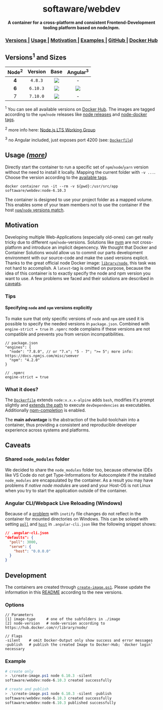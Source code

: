 <h1 align="center">softaware/webdev</h1>
<div align="center">
  <strong>A container for a cross-platform and consistent Frontend-Development tooling platform based on node/npm.</strong>
</div>

<div align="center">
  <h3>
    <a href="#versions">
      Versions
    </a>
    <span> | </span>
    <a href="#usage">
      Usage
    </a>
    <span> | </span>
    <a href="./motivation">
      Motivation
    </a>
    <span> | </span>
    <a href="./examples">
      Examples
    </a>
    <span> | </span>
    <a href="https://github.com/softawaregmbh/docker-webdev">
      GitHub
    </a>
    <span> | </span>
    <a href="https://hub.docker.com/r/softaware/webdev/">
      Docker Hub
    </a>
  </h3>
</div>


## Versions<sup>1</sup> and Sizes
| Node<sup>2</sup> | Version | Base | Angular<sup>3</sup> |
| :---: | :---: | :---: | :---: |
| **4** | `4.8.3` | [![](https://images.microbadger.com/badges/image/softaware/webdev:node-4.8.3.svg)](https://microbadger.com/images/softaware/webdev:node-4.8.3 "Get your own image badge on microbadger.com") | - |
| **6** | `6.10.3` | [![](https://images.microbadger.com/badges/image/softaware/webdev:node-6.10.3.svg)](https://microbadger.com/images/softaware/webdev:node-6.10.3 "Get your own image badge on microbadger.com") | [![](https://images.microbadger.com/badges/image/softaware/webdev:angular-6.10.3.svg)](https://microbadger.com/images/softaware/webdev:angular-6.10.3 "Get your own image badge on microbadger.com") |
| 7 | `7.10.0` | [![](https://images.microbadger.com/badges/image/softaware/webdev:node-7.10.0.svg)](https://microbadger.com/images/softaware/webdev:node-7.10.0 "Get your own image badge on microbadger.com") | - |

<sup>1</sup> You can see all available versions on [Docker Hub](https://hub.docker.com/r/softaware/webdev/tags/). The images are tagged according to the `npm`/`node` releases like [node releases](https://nodejs.org/en/download/releases/) and [node-docker tags](https://hub.docker.com/r/library/node/).

<sup>2</sup> more info here: [Node.js LTS Working Group](https://github.com/nodejs/LTS)

<sup>3</sup> no Angular included, just exposes port 4200 (see: [`Dockerfile`](./image/angular/Dockerfile))


## Usage *([more](./examples))*
Directly start the container to run a specific set of `npm`/`node`/`yarn` version without the need to install it locally. Mapping the current folder with `-v ...`. Choose the version according to the [available tags](https://hub.docker.com/r/softaware/webdev/tags/).
```
docker container run -it --rm -v ${pwd}:/usr/src/app softaware/webdev:node-6.10.3
```

The container is designed to use your project folder as a mapped volume. This enables some of your team members not to use the container if the host [`npm`/`node` versions match](#explicit-versions).


## Motivation
Developing multiple Web-Applications (especially old-ones) can get really tricky due to different `npm`/`node`-versions. Solutions like [nvm](https://github.com/creationix/nvm) are not cross-platform and introduce an implicit depencency.
We thought that Docker and Container Solutions would allow us to commit our parts development environment with our source-code and make the used versions explicit.
Thanks to the great official node Docker image: [`library/node`](https://hub.docker.com/_/node/), this task was not hard to accomplish.
A `latest`-tag is omitted on purpose, because the idea of this container is to exactly specify the node and npm version you want to use.
A few problems we faced and their solutions are described in [caveats](#caveats).

### Tips
#### <a name="explicit-versions"></a> Specifying `node` and `npm` versions explicitly
To make sure that only specific versions of `node` and `npm` are used it is possible to specify the needed versions in `package.json`.
Combined with `engine-strict = true` in `.npmrc` node complains if these versions are not compatible and prevents you from version incompatibilities.

```
// package.json
"engines": {
  "node": "7.8.0", // or "7.x"; "5 - 7"; ">= 5"; more info: https://docs.npmjs.com/misc/semver
  "npm": "4.2.0"
}
```
```
// .npmrc
engine-strict = true
```

### What it does?
The [`Dockerfile`](./image/node/Dockerfile) extends `node:x.x.x-alpine` adds `bash`, modifies it's prompt slightly and [extends the path](./image/node/Dockerfile#L6) to execute `devDependencies` as executables. Additionally [npm-completion](https://docs.npmjs.com/cli/completion) is enabled.

The **main advantage** is the abstraction of the build-toolchain into a container, thus providing a consistent and reproducible developer experience across systems and platforms.


## Caveats
### Shared `node_modules` folder
We decided to share the `node_modules` folder too, because otherwise IDEs like VS Code do not get Type-Informations for Autocomplete if the installed `node_modules` are encapsulated by the container. As a result you may have problems if *native node modules* are used and your Host-OS is not Linux when you try to start the application outside of the container.

### Angular CLI/Webpack Live Reloading (Windows)
Because of a [problem](https://docs.docker.com/docker-for-windows/troubleshoot/#troubleshooting) with `inotify` file changes do not reflect in the container for mounted directories on Windows. This can be solved with setting 
[`poll`](https://github.com/angular/angular-cli/pull/1814#issuecomment-241854816) and [`host`](https://github.com/angular/angular-cli/issues/4471) in `.angular-cli.json` like the following snippet shows:
```json
// .angular-cli.json
"defaults": {
  "poll": 3000,
  "serve": {
    "host": "0.0.0.0"
  }
}
```


## Development
The containers are created through [`create-image.ps1`](./create-image.ps1). Please update the information in this [README](https://github.com/softawaregmbh/docker-webdev/blob/master/README.md) according to the new versions.
### Options
```
// Parameters
[1] image-type     # one of the subfolders in ./image
[2] node-version   # node-version according to https://hub.docker.com/r/library/node/

// Flags
-silent    # omit Docker-Output only show success and error messages
-publish   # publish the created Image to Docker-Hub; `docker login` necessary
```

### Example
```powershell
# create only
> .\create-image.ps1 node 6.10.3 -silent
softaware/webdev:node-6.10.3 created successfully

# create and publish
> .\create-image.ps1 node 6.10.3 -silent -publish
softaware/webdev:node-6.10.3 created successfully
softaware/webdev:node-6.10.3 published successfully
```